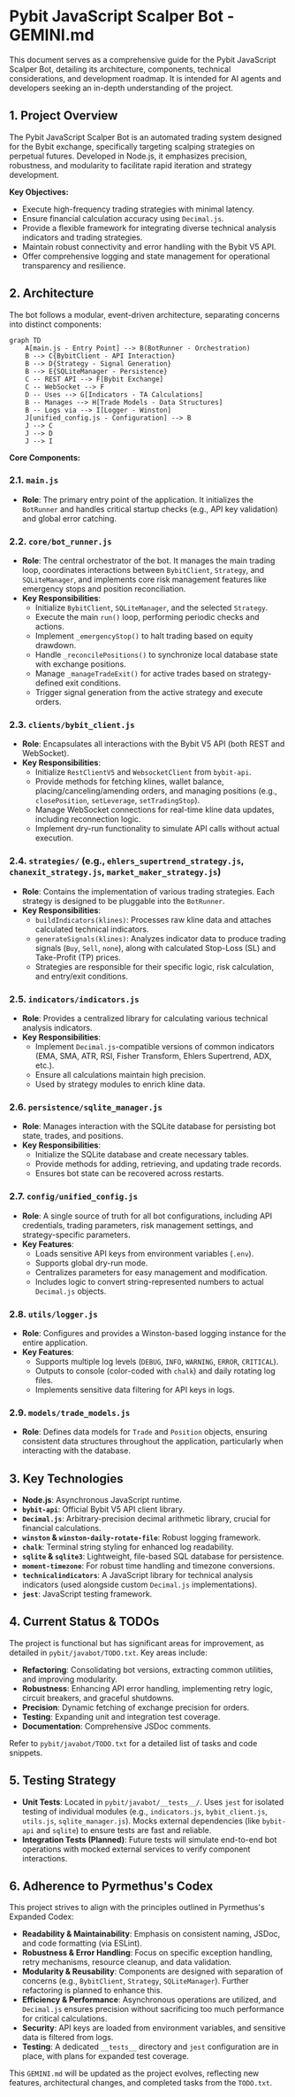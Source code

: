 # Pybit JavaScript Scalper Bot - GEMINI.md

This document serves as a comprehensive guide for the Pybit JavaScript Scalper Bot, detailing its architecture, components, technical considerations, and development roadmap. It is intended for AI agents and developers seeking an in-depth understanding of the project.

## 1. Project Overview

The Pybit JavaScript Scalper Bot is an automated trading system designed for the Bybit exchange, specifically targeting scalping strategies on perpetual futures. Developed in Node.js, it emphasizes precision, robustness, and modularity to facilitate rapid iteration and strategy development.

**Key Objectives:**
- Execute high-frequency trading strategies with minimal latency.
- Ensure financial calculation accuracy using `Decimal.js`.
- Provide a flexible framework for integrating diverse technical analysis indicators and trading strategies.
- Maintain robust connectivity and error handling with the Bybit V5 API.
- Offer comprehensive logging and state management for operational transparency and resilience.

## 2. Architecture

The bot follows a modular, event-driven architecture, separating concerns into distinct components:

```mermaid
graph TD
    A[main.js - Entry Point] --> B(BotRunner - Orchestration)
    B --> C{BybitClient - API Interaction}
    B --> D{Strategy - Signal Generation}
    B --> E{SQLiteManager - Persistence}
    C -- REST API --> F[Bybit Exchange]
    C -- WebSocket --> F
    D -- Uses --> G[Indicators - TA Calculations]
    B -- Manages --> H[Trade Models - Data Structures]
    B -- Logs via --> I[Logger - Winston]
    J[unified_config.js - Configuration] --> B
    J --> C
    J --> D
    J --> I
```

**Core Components:**

### 2.1. `main.js`
- **Role**: The primary entry point of the application. It initializes the `BotRunner` and handles critical startup checks (e.g., API key validation) and global error catching.

### 2.2. `core/bot_runner.js`
- **Role**: The central orchestrator of the bot. It manages the main trading loop, coordinates interactions between `BybitClient`, `Strategy`, and `SQLiteManager`, and implements core risk management features like emergency stops and position reconciliation.
- **Key Responsibilities**:
    - Initialize `BybitClient`, `SQLiteManager`, and the selected `Strategy`.
    - Execute the main `run()` loop, performing periodic checks and actions.
    - Implement `_emergencyStop()` to halt trading based on equity drawdown.
    - Handle `_reconcilePositions()` to synchronize local database state with exchange positions.
    - Manage `_manageTradeExit()` for active trades based on strategy-defined exit conditions.
    - Trigger signal generation from the active strategy and execute orders.

### 2.3. `clients/bybit_client.js`
- **Role**: Encapsulates all interactions with the Bybit V5 API (both REST and WebSocket).
- **Key Responsibilities**:
    - Initialize `RestClientV5` and `WebsocketClient` from `bybit-api`.
    - Provide methods for fetching klines, wallet balance, placing/canceling/amending orders, and managing positions (e.g., `closePosition`, `setLeverage`, `setTradingStop`).
    - Manage WebSocket connections for real-time kline data updates, including reconnection logic.
    - Implement dry-run functionality to simulate API calls without actual execution.

### 2.4. `strategies/` (e.g., `ehlers_supertrend_strategy.js`, `chanexit_strategy.js`, `market_maker_strategy.js`)
- **Role**: Contains the implementation of various trading strategies. Each strategy is designed to be pluggable into the `BotRunner`.
- **Key Responsibilities**:
    - `buildIndicators(klines)`: Processes raw kline data and attaches calculated technical indicators.
    - `generateSignals(klines)`: Analyzes indicator data to produce trading signals (`Buy`, `Sell`, `none`), along with calculated Stop-Loss (SL) and Take-Profit (TP) prices.
    - Strategies are responsible for their specific logic, risk calculation, and entry/exit conditions.

### 2.5. `indicators/indicators.js`
- **Role**: Provides a centralized library for calculating various technical analysis indicators.
- **Key Responsibilities**:
    - Implement `Decimal.js`-compatible versions of common indicators (EMA, SMA, ATR, RSI, Fisher Transform, Ehlers Supertrend, ADX, etc.).
    - Ensure all calculations maintain high precision.
    - Used by strategy modules to enrich kline data.

### 2.6. `persistence/sqlite_manager.js`
- **Role**: Manages interaction with the SQLite database for persisting bot state, trades, and positions.
- **Key Responsibilities**:
    - Initialize the SQLite database and create necessary tables.
    - Provide methods for adding, retrieving, and updating trade records.
    - Ensures bot state can be recovered across restarts.

### 2.7. `config/unified_config.js`
- **Role**: A single source of truth for all bot configurations, including API credentials, trading parameters, risk management settings, and strategy-specific parameters.
- **Key Features**:
    - Loads sensitive API keys from environment variables (`.env`).
    - Supports global dry-run mode.
    - Centralizes parameters for easy management and modification.
    - Includes logic to convert string-represented numbers to actual `Decimal.js` objects.

### 2.8. `utils/logger.js`
- **Role**: Configures and provides a Winston-based logging instance for the entire application.
- **Key Features**:
    - Supports multiple log levels (`DEBUG`, `INFO`, `WARNING`, `ERROR`, `CRITICAL`).
    - Outputs to console (color-coded with `chalk`) and daily rotating log files.
    - Implements sensitive data filtering for API keys in logs.

### 2.9. `models/trade_models.js`
- **Role**: Defines data models for `Trade` and `Position` objects, ensuring consistent data structures throughout the application, particularly when interacting with the database.

## 3. Key Technologies

- **Node.js**: Asynchronous JavaScript runtime.
- **`bybit-api`**: Official Bybit V5 API client library.
- **`Decimal.js`**: Arbitrary-precision decimal arithmetic library, crucial for financial calculations.
- **`winston` & `winston-daily-rotate-file`**: Robust logging framework.
- **`chalk`**: Terminal string styling for enhanced log readability.
- **`sqlite` & `sqlite3`**: Lightweight, file-based SQL database for persistence.
- **`moment-timezone`**: For robust time handling and timezone conversions.
- **`technicalindicators`**: A JavaScript library for technical analysis indicators (used alongside custom `Decimal.js` implementations).
- **`jest`**: JavaScript testing framework.

## 4. Current Status & TODOs

The project is functional but has significant areas for improvement, as detailed in `pybit/javabot/TODO.txt`. Key areas include:

- **Refactoring**: Consolidating bot versions, extracting common utilities, and improving modularity.
- **Robustness**: Enhancing API error handling, implementing retry logic, circuit breakers, and graceful shutdowns.
- **Precision**: Dynamic fetching of exchange precision for orders.
- **Testing**: Expanding unit and integration test coverage.
- **Documentation**: Comprehensive JSDoc comments.

Refer to `pybit/javabot/TODO.txt` for a detailed list of tasks and code snippets.

## 5. Testing Strategy

- **Unit Tests**: Located in `pybit/javabot/__tests__/`. Uses `jest` for isolated testing of individual modules (e.g., `indicators.js`, `bybit_client.js`, `utils.js`, `sqlite_manager.js`). Mocks external dependencies (like `bybit-api` and `sqlite`) to ensure tests are fast and reliable.
- **Integration Tests (Planned)**: Future tests will simulate end-to-end bot operations with mocked external services to verify component interactions.

## 6. Adherence to Pyrmethus's Codex

This project strives to align with the principles outlined in Pyrmethus's Expanded Codex:

- **Readability & Maintainability**: Emphasis on consistent naming, JSDoc, and code formatting (via ESLint).
- **Robustness & Error Handling**: Focus on specific exception handling, retry mechanisms, resource cleanup, and data validation.
- **Modularity & Reusability**: Components are designed with separation of concerns (e.g., `BybitClient`, `Strategy`, `SQLiteManager`). Further refactoring is planned to enhance this.
- **Efficiency & Performance**: Asynchronous operations are utilized, and `Decimal.js` ensures precision without sacrificing too much performance for critical calculations.
- **Security**: API keys are loaded from environment variables, and sensitive data is filtered from logs.
- **Testing**: A dedicated `__tests__` directory and `jest` configuration are in place, with plans for expanded test coverage.

This `GEMINI.md` will be updated as the project evolves, reflecting new features, architectural changes, and completed tasks from the `TODO.txt`.
